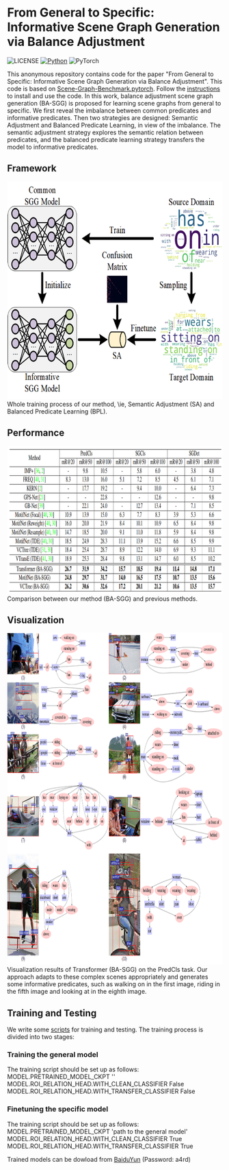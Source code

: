# From General to Specific: Informative Scene Graph Generation via Balance Adjustment

![LICENSE](https://img.shields.io/badge/license-MIT-green)
[![Python](https://img.shields.io/badge/python-3.7-blue.svg)](https://www.python.org/)
![PyTorch](https://img.shields.io/badge/pytorch-1.2.0-%237732a8)

This anonymous repository contains code for the paper "From General to Specific: Informative Scene Graph Generation via Balance Adjustment". This code is based on [Scene-Graph-Benchmark.pytorch](https://github.com/KaihuaTang/Scene-Graph-Benchmark.pytorch). Follow the [instructions](https://github.com/KaihuaTang/Scene-Graph-Benchmark.pytorch) to install and use the code. In this work, balance adjustment scene graph generation (BA-SGG) is proposed for learning scene graphs from general to specific. We first reveal the imbalance between common predicates and informative predicates. Then two strategies are designed: Semantic Adjustment and Balanced Predicate Learning, in view of the imbalance. The semantic adjustment strategy explores the semantic relation between predicates, and the balanced predicate learning strategy transfers the model to informative predicates.
## Framework
<div align=center><img width="672" height="508" src=demo/framework_G2ST.png/></div>
Whole training process of our method, \ie, Semantic Adjustment (SA) and Balanced Predicate Learning (BPL).

## Performance
<div align=center><img width="938" height="345" src=demo/performance.png/></div>
Comparison between our method (BA-SGG) and previous methods.

## Visualization
<div align=center><img width="994" height="774" src=demo/vis_res_supp1.png/></div>
Visualization results of Transformer (BA-SGG) on the PredCls task. Our approach adapts to these complex scenes appropriately and generates some informative predicates, such as walking on in the first image, riding in the fifth image and looking at in the eighth image.

## Training and Testing 
We write some [scripts](https://github.com/nobody-y/SSG-G2S/tree/main/scripts) for training and testing.
The training process is divided into two stages:
### Training the general model
The training script should be set up as follows: \
    MODEL.PRETRAINED_MODEL_CKPT '' \
    MODEL.ROI_RELATION_HEAD.WITH_CLEAN_CLASSIFIER False \
    MODEL.ROI_RELATION_HEAD.WITH_TRANSFER_CLASSIFIER False  
### Finetuning the specific model
The training script should be set up as follows: \
    MODEL.PRETRAINED_MODEL_CKPT 'path to the general model' \
    MODEL.ROI_RELATION_HEAD.WITH_CLEAN_CLASSIFIER True \
    MODEL.ROI_RELATION_HEAD.WITH_TRANSFER_CLASSIFIER True  

Trained models can be dowload from [BaiduYun](https://pan.baidu.com/s/1s-jk8GsCAgCDv6XdZRA8jA) (Password: a4rd)

